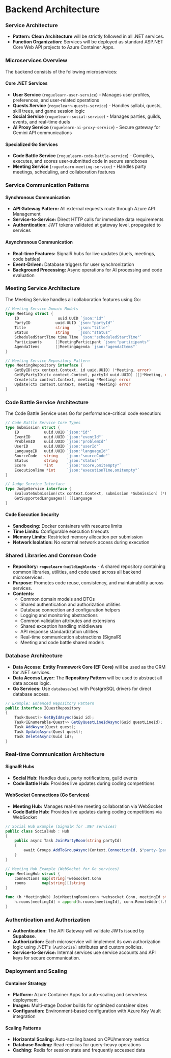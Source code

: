 # **Backend Architecture**

### **Service Architecture**

*   **Pattern:** **Clean Architecture** will be strictly followed in all .NET services.
*   **Function Organization:** Services will be deployed as standard ASP.NET Core Web API projects to Azure Container Apps.

### **Microservices Overview**

The backend consists of the following microservices:

#### **Core .NET Services**
*   **User Service** (`roguelearn-user-service`) - Manages user profiles, preferences, and user-related operations
*   **Quests Service** (`roguelearn-quests-service`) - Handles syllabi, quests, skill trees, and game session logic
*   **Social Service** (`roguelearn-social-service`) - Manages parties, guilds, events, and real-time duels
*   **AI Proxy Service** (`roguelearn-ai-proxy-service`) - Secure gateway for Gemini API communications

#### **Specialized Go Services**
*   **Code Battle Service** (`roguelearn-code-battle-service`) - Compiles, executes, and scores user-submitted code in secure sandboxes
*   **Meeting Service** (`roguelearn-meeting-service`) - Handles party meetings, scheduling, and collaboration features

### **Service Communication Patterns**

#### **Synchronous Communication**
*   **API Gateway Pattern:** All external requests route through Azure API Management
*   **Service-to-Service:** Direct HTTP calls for immediate data requirements
*   **Authentication:** JWT tokens validated at gateway level, propagated to services

#### **Asynchronous Communication**
*   **Real-time Features:** SignalR hubs for live updates (duels, meetings, code battles)
*   **Event-Driven:** Database triggers for user synchronization
*   **Background Processing:** Async operations for AI processing and code evaluation

### **Meeting Service Architecture**

The Meeting Service handles all collaboration features using Go:

```go
// Meeting Service Domain Models
type Meeting struct {
    ID                 uuid.UUID `json:"id"`
    PartyID           uuid.UUID `json:"partyId"`
    Title             string    `json:"title"`
    Status            string    `json:"status"`
    ScheduledStartTime time.Time `json:"scheduledStartTime"`
    Participants      []MeetingParticipant `json:"participants"`
    AgendaItems       []MeetingAgenda `json:"agendaItems"`
}

// Meeting Service Repository Pattern
type MeetingRepository interface {
    GetByID(ctx context.Context, id uuid.UUID) (*Meeting, error)
    GetByPartyID(ctx context.Context, partyId uuid.UUID) ([]*Meeting, error)
    Create(ctx context.Context, meeting *Meeting) error
    Update(ctx context.Context, meeting *Meeting) error
}
```

### **Code Battle Service Architecture**

The Code Battle Service uses Go for performance-critical code execution:

```go
// Code Battle Service Core Types
type Submission struct {
    ID           uuid.UUID `json:"id"`
    EventID      uuid.UUID `json:"eventId"`
    ProblemID    uuid.UUID `json:"problemId"`
    UserID       uuid.UUID `json:"userId"`
    LanguageID   uuid.UUID `json:"languageId"`
    SourceCode   string    `json:"sourceCode"`
    Status       string    `json:"status"`
    Score        *int      `json:"score,omitempty"`
    ExecutionTime *int     `json:"executionTime,omitempty"`
}

// Judge Service Interface
type JudgeService interface {
    EvaluateSubmission(ctx context.Context, submission *Submission) (*EvaluationResult, error)
    GetSupportedLanguages() []Language
}
```

#### **Code Execution Security**
*   **Sandboxing:** Docker containers with resource limits
*   **Time Limits:** Configurable execution timeouts
*   **Memory Limits:** Restricted memory allocation per submission
*   **Network Isolation:** No external network access during execution

### **Shared Libraries and Common Code**

*   **Repository:** **`roguelearn-buildingblocks`** - A shared repository containing common libraries, utilities, and code used across all backend microservices.
*   **Purpose:** Promotes code reuse, consistency, and maintainability across services.
*   **Contents:**
    *   Common domain models and DTOs
    *   Shared authentication and authorization utilities
    *   Database connection and configuration helpers
    *   Logging and monitoring abstractions
    *   Common validation attributes and extensions
    *   Shared exception handling middleware
    *   API response standardization utilities
    *   Real-time communication abstractions (SignalR)
    *   Meeting and code battle shared models

### **Database Architecture**

*   **Data Access:** **Entity Framework Core (EF Core)** will be used as the ORM for .NET services.
*   **Data Access Layer:** The **Repository Pattern** will be used to abstract all data access logic.
*   **Go Services:** Use `database/sql` with PostgreSQL drivers for direct database access.

```csharp
// Example: Enhanced Repository Pattern
public interface IQuestRepository
{
    Task<Quest?> GetByIdAsync(Guid id);
    Task<IEnumerable<Quest>> GetByQuestLineIdAsync(Guid questLineId);
    Task AddAsync(Quest quest);
    Task UpdateAsync(Quest quest);
    Task DeleteAsync(Guid id);
}
```

### **Real-time Communication Architecture**

#### **SignalR Hubs**
*   **Social Hub:** Handles duels, party notifications, guild events
*   **Code Battle Hub:** Provides live updates during coding competitions

#### **WebSocket Connections (Go Services)**
*   **Meeting Hub:** Manages real-time meeting collaboration via WebSocket
*   **Code Battle Hub:** Provides live updates during coding competitions via WebSocket

```csharp
// Social Hub Example (SignalR for .NET services)
public class SocialHub : Hub
{
    public async Task JoinPartyRoom(string partyId)
    {
        await Groups.AddToGroupAsync(Context.ConnectionId, $"party-{partyId}");
    }
}
```

```go
// Meeting Hub Example (WebSocket for Go services)
type MeetingHub struct {
    connections map[string]*websocket.Conn
    rooms       map[string][]string
}

func (h *MeetingHub) JoinMeetingRoom(conn *websocket.Conn, meetingId string) {
    h.rooms[meetingId] = append(h.rooms[meetingId], conn.RemoteAddr().String())
}
```

### **Authentication and Authorization**

*   **Authentication:** The API Gateway will validate JWTs issued by **Supabase**.
*   **Authorization:** Each microservice will implement its own authorization logic using .NET's `[Authorize]` attributes and custom policies.
*   **Service-to-Service:** Internal services use service accounts and API keys for secure communication.

### **Deployment and Scaling**

#### **Container Strategy**
*   **Platform:** Azure Container Apps for auto-scaling and serverless deployment
*   **Images:** Multi-stage Docker builds for optimized container sizes
*   **Configuration:** Environment-based configuration with Azure Key Vault integration

#### **Scaling Patterns**
*   **Horizontal Scaling:** Auto-scaling based on CPU/memory metrics
*   **Database Scaling:** Read replicas for query-heavy operations
*   **Caching:** Redis for session state and frequently accessed data

